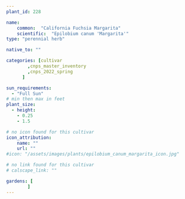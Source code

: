 ```yaml
---
plant_id: 228 

name: 
    common:  "California Fuchsia Margarita"  
    scientific:  "Epilobium canum 'Margarita'"  
type: "perennial herb"

native_to: ""

categories: [cultivar
        ,cnps_master_inventory
        ,cnps_2022_spring
      ]

sun_requirements:
  - "Full Sun"
# min then max in feet
plant_size:
  - height: 
    - 0.25 
    - 1.5

# no icon found for this cultivar 
icon_attribution: 
    name: ""
    url: ""
#icon: "/assets/images/plants/epilobium_canum_margarita_icon.jpg"

# no link found for this cultivar 
# calscape_link: ""

gardens: [
        ]
---
```








